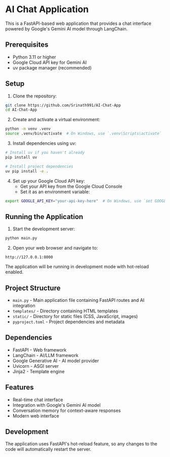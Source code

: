 # AI Chat Application

This is a FastAPI-based web application that provides a chat interface powered by Google's Gemini AI model through LangChain.

## Prerequisites

- Python 3.11 or higher
- Google Cloud API key for Gemini AI
- uv package manager (recommended)

## Setup

1. Clone the repository:
```bash
git clone https://github.com/Srinath991/AI-Chat-App
cd AI-Chat-App
```

2. Create and activate a virtual environment:
```bash
python -m venv .venv
source .venv/bin/activate  # On Windows, use `.venv\Scripts\activate`
```

3. Install dependencies using uv:
```bash
# Install uv if you haven't already
pip install uv

# Install project dependencies
uv pip install -e .
```

4. Set up your Google Cloud API key:
   - Get your API key from the Google Cloud Console
   - Set it as an environment variable:
```bash
export GOOGLE_API_KEY="your-api-key-here"  # On Windows, use `set GOOGLE_API_KEY=your-api-key-here`
```

## Running the Application

1. Start the development server:
```bash
python main.py
```

2. Open your web browser and navigate to:
```
http://127.0.0.1:8000
```

The application will be running in development mode with hot-reload enabled.

## Project Structure

- `main.py` - Main application file containing FastAPI routes and AI integration
- `templates/` - Directory containing HTML templates
- `static/` - Directory for static files (CSS, JavaScript, images)
- `pyproject.toml` - Project dependencies and metadata

## Dependencies

- FastAPI - Web framework
- LangChain - AI/LLM framework
- Google Generative AI - AI model provider
- Uvicorn - ASGI server
- Jinja2 - Template engine

## Features

- Real-time chat interface
- Integration with Google's Gemini AI model
- Conversation memory for context-aware responses
- Modern web interface

## Development

The application uses FastAPI's hot-reload feature, so any changes to the code will automatically restart the server.

